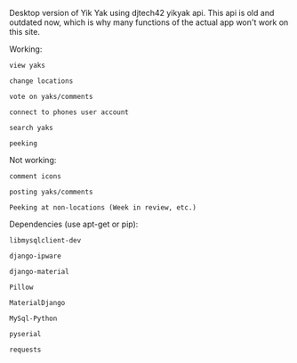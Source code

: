 Desktop version of Yik Yak using djtech42 yikyak api. This api is old and outdated now, which is why many functions of the actual app won't work on this site.

Working:

    view yaks
  
    change locations
  
    vote on yaks/comments
  
    connect to phones user account
  
    search yaks
  
    peeking
  
Not working:

    comment icons
  
    posting yaks/comments
  
    Peeking at non-locations (Week in review, etc.)


Dependencies (use apt-get or pip):

    libmysqlclient-dev

    django-ipware

    django-material
  
    Pillow

    MaterialDjango

    MySql-Python

    pyserial

    requests
